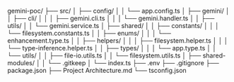 gemini-poc/
├── src/
│   ├── config/
│   │   └── app.config.ts
│   ├── gemini/
│   │   ├── cli/
│   │   │   ├── gemini.cli.ts
│   │   │   └── gemini.handler.ts
│   │   ├── utils/
│   │   └── gemini.service.ts
│   ├── shared/
│   │   ├── constants/
│   │   │   └── filesystem.constants.ts
│   │   ├── enums/
│   │   │   └── enhancement.type.ts
│   │   ├── helpers/
│   │   │   ├── filesystem.helper.ts
│   │   │   └── type-inference.helper.ts
│   │   ├── types/
│   │   │   └── app.type.ts
│   │   └── utils/
│   │       ├── file-io.utils.ts
│   │       └── filesystem.utils.ts
│   ├── shared-modules/
│   │   └── .gitkeep
│   └── index.ts
├── .env
├── .gitignore
├── package.json
├── Project Architecture.md
└── tsconfig.json
